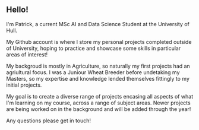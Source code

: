 ## Hello!

I'm Patrick, a current MSc AI and Data Science Student at the University of Hull. 

My Github account is where I store my personal projects completed outside of University, hoping to practice and showcase some skills in particular areas of interest!

My backgroud is mostly in Agriculture, so naturally my first projects had an agriultural focus. I was a Juniour Wheat Breeder before undetaking my Masters, so my expertise and knowledge lended themselves fittingly to my initial projects.

My goal is to create a diverse range of projects encasing all aspects of what I'm learning on my course, across a range of subject areas. Newer projects are being worked on in the background and will be added through the year!

Any questions please get in touch!


